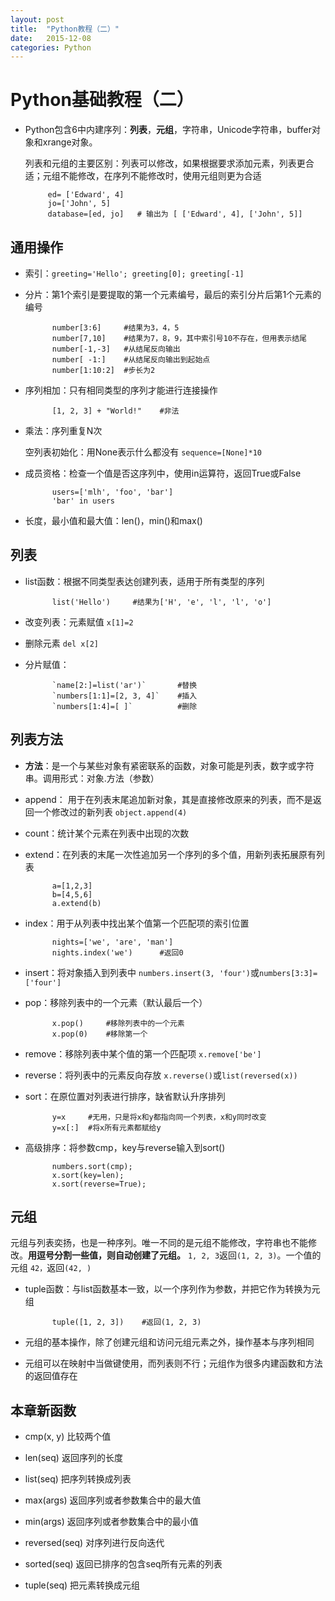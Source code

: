 ```yaml
---
layout: post
title:  "Python教程（二）"
date:   2015-12-08
categories: Python
---
```


# Python基础教程（二）

 - Python包含6中内建序列：**列表**，**元组**，字符串，Unicode字符串，buffer对象和xrange对象。
 
    列表和元组的主要区别：列表可以修改，如果根据要求添加元素，列表更合适；元组不能修改，在序列不能修改时，使用元组则更为合适
    
            ed= ['Edward', 4]
            jo=['John', 5]
            database=[ed, jo]   # 输出为 [ ['Edward', 4], ['John', 5]]
    
## 通用操作
            
- 索引：`greeting='Hello'; greeting[0]; greeting[-1]`

- 分片：第1个索引是要提取的第一个元素编号，最后的索引分片后第1个元素的编号     

            number[3:6]     #结果为3，4，5                                                                                                                                                                     
            number[7,10]    #结果为7，8，9，其中索引号10不存在，但用表示结尾 
            number[-1,-3]   #从结尾反向输出
            number[ -1:]    #从结尾反向输出到起始点
            number[1:10:2]  #步长为2
            
- 序列相加：只有相同类型的序列才能进行连接操作

            [1, 2, 3] + "World!"    #非法  
                        
- 乘法：序列重复N次

    空列表初始化：用None表示什么都没有 `sequence=[None]*10`
    
- 成员资格：检查一个值是否这序列中，使用in运算符，返回True或False

            users=['mlh', 'foo', 'bar']
            'bar' in users
            
- 长度，最小值和最大值：len()，min()和max()

## 列表

- list函数：根据不同类型表达创建列表，适用于所有类型的序列

            list('Hello')     #结果为['H', 'e', 'l', 'l', 'o']
            
- 改变列表：元素赋值 `x[1]=2`

- 删除元素  `del x[2]`

- 分片赋值：

            `name[2:]=list('ar')`       #替换
            `numbers[1:1]=[2, 3, 4]`    #插入
            `numbers[1:4]=[ ]`          #删除
        
## 列表方法
            
- **方法**：是一个与某些对象有紧密联系的函数，对象可能是列表，数字或字符串。调用形式：对象.方法（参数）

- append：   用于在列表末尾追加新对象，其是直接修改原来的列表，而不是返回一个修改过的新列表  `object.append(4)`

- count：统计某个元素在列表中出现的次数

- extend：在列表的末尾一次性追加另一个序列的多个值，用新列表拓展原有列表

            a=[1,2,3]
            b=[4,5,6]
            a.extend(b)

- index：用于从列表中找出某个值第一个匹配项的索引位置

            nights=['we', 'are', 'man']
            nights.index('we')      #返回0

- insert：将对象插入到列表中  `numbers.insert(3, 'four')`或`numbers[3:3]=['four']`

- pop：移除列表中的一个元素（默认最后一个）

            x.pop()     #移除列表中的一个元素
            x.pop(0)    #移除第一个
            
- remove：移除列表中某个值的第一个匹配项 `x.remove['be']`

- reverse：将列表中的元素反向存放 `x.reverse()`或`list(reversed(x))`

- sort：在原位置对列表进行排序，缺省默认升序排列

            y=x     #无用，只是将x和y都指向同一个列表，x和y同时改变
            y=x[:]  #将x所有元素都赋给y
            
- 高级排序：将参数cmp，key与reverse输入到sort()

            numbers.sort(cmp);
            x.sort(key=len);
            x.sort(reverse=True);
            
## 元组

元组与列表奕扬，也是一种序列。唯一不同的是元组不能修改，字符串也不能修改。**用逗号分割一些值，则自动创建了元组。** `1, 2, 3`返回`(1, 2, 3)`。一个值的元组 `42，`返回`(42, )`

- tuple函数：与list函数基本一致，以一个序列作为参数，并把它作为转换为元组

            tuple([1, 2, 3])    #返回(1, 2, 3)
            
- 元组的基本操作，除了创建元组和访问元组元素之外，操作基本与序列相同

- 元组可以在映射中当做键使用，而列表则不行；元组作为很多内建函数和方法的返回值存在

## 本章新函数

- cmp(x, y)  比较两个值

- len(seq)  返回序列的长度

- list(seq) 把序列转换成列表

- max(args)     返回序列或者参数集合中的最大值

- min(args)     返回序列或者参数集合中的最小值

- reversed(seq)     对序列进行反向迭代

- sorted(seq)       返回已排序的包含seq所有元素的列表

- tuple(seq)        把元素转换成元组
